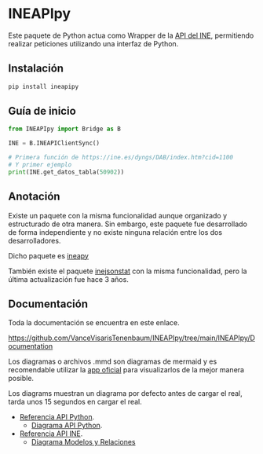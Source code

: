 # INEAPIpy

Este paquete de Python actua como Wrapper de la [API del INE](https://www.ine.es/dyngs/DAB/index.htm?cid=1099), permitiendo realizar peticiones utilizando una interfaz de Python.

## Instalación

```py
pip install ineapipy
```

## Guía de inicio

```py
from INEAPIpy import Bridge as B

INE = B.INEAPIClientSync()

# Primera función de https://ine.es/dyngs/DAB/index.htm?cid=1100
# Y primer ejemplo
print(INE.get_datos_tabla(50902))
```

## Anotación

Existe un paquete con la misma funcionalidad aunque organizado y estructurado de otra manera. Sin embargo, este paquete fue desarrollado de forma independiente y no existe ninguna relación entre los dos desarrolladores.

Dicho paquete es [ineapy](https://github.com/Angel-RC/ineapy)

También existe el paquete [inejsonstat](https://github.com/Mlgpigeon/inejsonstat) con la misma funcionalidad, pero la última actualización fue hace 3 años.


## Documentación

Toda la documentación se encuentra en este enlace.

https://github.com/VanceVisarisTenenbaum/INEAPIpy/tree/main/INEAPIpy/Documentation

Los diagramas o archivos .mmd son diagramas de mermaid y es recomendable utilizar la [app oficial](https://mermaid.live/) para visualizarlos de la mejor manera posible.

Los diagrams muestran un diagrama por defecto antes de cargar el real, tarda unos 15 segundos en cargar el real.

* [Referencia API Python](https://github.com/VanceVisarisTenenbaum/INEAPIpy/blob/main/INEAPIpy/Documentation/INEAPIpy_Docs.md).
    * [Diagrama API Python](https://mermaid.live/view?gist=https://gist.github.com/VanceVisarisTenenbaum/5b2890f4ccc5517ba9289c5c271af1fa).
* [Referencia API INE](https://github.com/VanceVisarisTenenbaum/INEAPIpy/blob/main/INEAPIpy/Documentation/INEAPI_Docs.md).
    * [Diagrama Modelos y Relaciones](https://mermaid.live/view?gist=https://gist.github.com/VanceVisarisTenenbaum/ccafa1dfdc5541dc9e343d81e10b3a76)


